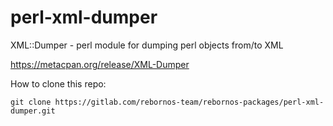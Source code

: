 # perl-xml-dumper

XML::Dumper - perl module for dumping perl objects from/to XML

https://metacpan.org/release/XML-Dumper

How to clone this repo:

```
git clone https://gitlab.com/rebornos-team/rebornos-packages/perl-xml-dumper.git
```

